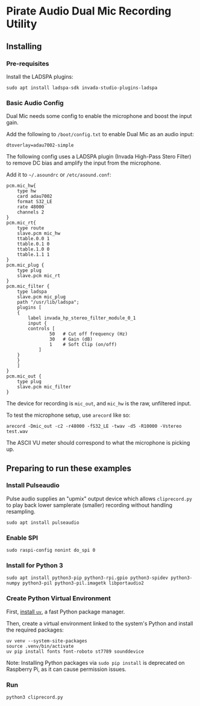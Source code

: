# Pirate Audio Dual Mic Recording Utility

## Installing

### Pre-requisites

Install the LADSPA plugins:

```
sudo apt install ladspa-sdk invada-studio-plugins-ladspa
```

### Basic Audio Config

Dual Mic needs some config to enable the microphone and boost the input gain.

Add the following to `/boot/config.txt` to enable Dual Mic as an audio input:

```
dtoverlay=adau7002-simple
```

The following config uses a LADSPA plugin (Invada High-Pass Stero Filter) to remove DC bias and amplify the input from the microphone.

Add it to `~/.asoundrc` or `/etc/asound.conf`:

```
pcm.mic_hw{
    type hw
    card adau7002
    format S32_LE
    rate 48000
    channels 2
}
pcm.mic_rt{
    type route
    slave.pcm mic_hw
    ttable.0.0 1
    ttable.0.1 0
    ttable.1.0 0
    ttable.1.1 1
}
pcm.mic_plug {
    type plug
    slave.pcm mic_rt
}
pcm.mic_filter {
    type ladspa
    slave.pcm mic_plug
    path "/usr/lib/ladspa";
    plugins [
    {
        label invada_hp_stereo_filter_module_0_1
        input {
	    controls [
                50   # Cut off frequency (Hz)
                30   # Gain (dB)
                1    # Soft Clip (on/off)
            ]
	}
    }
    ]
}
pcm.mic_out {
    type plug
    slave.pcm mic_filter
}
```

The device for recording is `mic_out`, and `mic_hw` is the raw, unfiltered input.

To test the microphone setup, use `arecord` like so:

```
arecord -Dmic_out -c2 -r48000 -fS32_LE -twav -d5 -R10000 -Vstereo test.wav
```

The ASCII VU meter should correspond to what the microphone is picking up.

## Preparing to run these examples

### Install Pulseaudio

Pulse audio supplies an "upmix" output device which allows `cliprecord.py` to play back lower samplerate (smaller) recording without handling resampling.

```
sudo apt install pulseaudio
```

### Enable SPI

```
sudo raspi-config nonint do_spi 0
```

### Install for Python 3

```
sudo apt install python3-pip python3-rpi.gpio python3-spidev python3-numpy python3-pil python3-pil.imagetk libportaudio2
```

### Create Python Virtual Environment

First, [install `uv`](https://docs.astral.sh/uv/getting-started/installation/), a fast Python package manager.

Then, create a virtual environment linked to the system's Python and install the required packages:

```
uv venv --system-site-packages
source .venv/bin/activate
uv pip install fonts font-roboto st7789 sounddevice
```

Note: Installing Python packages via `sudo pip install` is deprecated on Raspberry Pi, as it can cause permission issues.

### Run

```
python3 cliprecord.py
```
